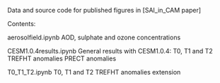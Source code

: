 Data and source code for published figures in [SAI_in_CAM paper]

Contents:

aerosolfield.ipynb
    AOD, sulphate and ozone concentrations

CESM1.0.4results.ipynb
    General results with CESM1.0.4:
    T0, T1 and T2
    TREFHT anomalies
    PRECT anomalies

T0_T1_T2.ipynb
    T0, T1 and T2
    TREFHT anomalies extension
